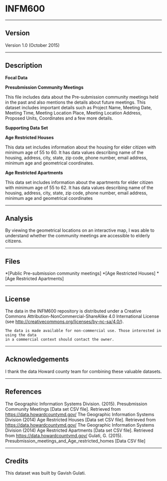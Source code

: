 # INFM600
-------
Version
-------

Version 1.0 (October 2015)

-----------
Description
-----------

**Focal Data**

**Presubmission Community Meetings**

This file includes data about the Pre-submission community meetings held in the past and also mentions the details about future meetings. This dataset includes important details such as Project Name, Meeting Date, Meeting Time, Meeting Location Place, Meeting Location Address, Proposed Units, Coordinates and a few more details.

**Supporting Data Set**

**Age Restricted Houses**

This data set includes information about the housing for elder citizen with minimum age of 55 to 60. It has data values describing name of the housing, address, city, state, zip code, phone number, email address, minimum age and geometrical coordinates.





**Age Restricted Apartments**

This data set includes information about the apartments for elder citizen with minimum age of 55 to 62. It has data values describing name of the housing, address, city, state, zip code, phone number, email address, minimum age and geometrical coordinates

---------------
Analysis
---------------

By viewing the geometrical locations on an interactive map, I was able to understand whether the community meetings are accessible to elderly citizens.	

-----
Files
-----

*[Public Pre-submission community meetings]
*[Age Restricted Houses]
*[Age Restricted Apartments]

------- 
License
-------

The data in the INFM600 repository is distributed under a Creative Commons 
Attribution-NonCommercial-ShareAlike 4.0 International License (see 
http://creativecommons.org/licenses/by-nc-sa/4.0/).
   
	The data is made available for non-commercial use. Those interested in using the data 
   	in a commercial context should contact the owner.

----------------
Acknowledgements
----------------

   I thank the data Howard county team for combining these valuable datasets.

----------
References
----------

The Geographic Information Systems Division. (2015). Presubmission Community Meetings [Data set CSV file]. Retrieved from https://data.howardcountymd.gov/
The Geographic Information Systems Division (2014) Age Restricted Houses [Data set CSV file]. Retrieved from https://data.howardcountymd.gov/
The Geographic Information Systems Division (2014) Age Restricted Apartments [Data set CSV file]. Retrieved from https://data.howardcountymd.gov/
Gulati, G. (2015). Presubmission_meetings_and_Age_restricted_homes [Data CSV file]

-------
Credits
-------

This dataset was built by Gavish Gulati.
